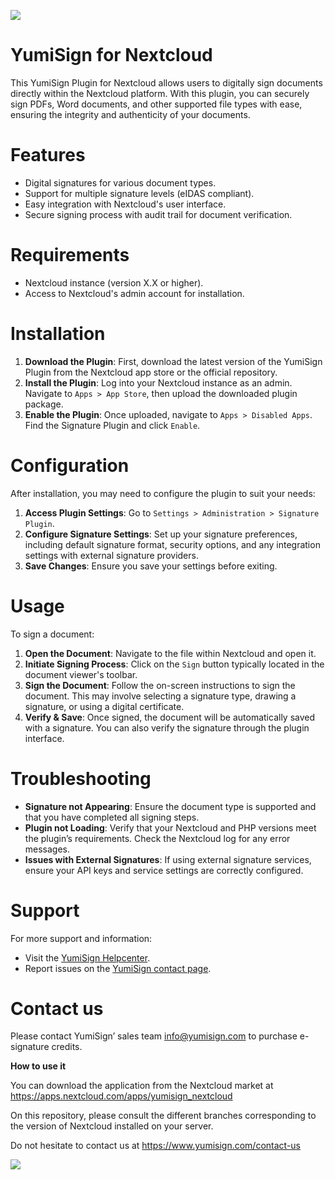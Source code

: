 ![](https://docs.rcdevs.com/pictures/logo/yumisign/nextcloud/yumisign_169x169.png)

# YumiSign for Nextcloud

This YumiSign Plugin for Nextcloud allows users to digitally sign documents directly within the Nextcloud platform. With this plugin, you can securely sign PDFs, Word documents, and other supported file types with ease, ensuring the integrity and authenticity of your documents.

# Features

* Digital signatures for various document types.
* Support for multiple signature levels (eIDAS compliant).
* Easy integration with Nextcloud's user interface.
* Secure signing process with audit trail for document verification.

# Requirements
* Nextcloud instance (version X.X or higher).
* Access to Nextcloud's admin account for installation.

# Installation

1. **Download the Plugin**: First, download the latest version of the YumiSign Plugin from the Nextcloud app store or the official repository.
1. **Install the Plugin**: Log into your Nextcloud instance as an admin. Navigate to `Apps > App Store`, then upload the downloaded plugin package.
1. **Enable the Plugin**: Once uploaded, navigate to `Apps > Disabled Apps`. Find the Signature Plugin and click `Enable`.

# Configuration

After installation, you may need to configure the plugin to suit your needs:

1. **Access Plugin Settings**: Go to `Settings > Administration > Signature Plugin`.
1. **Configure Signature Settings**: Set up your signature preferences, including default signature format, security options, and any integration settings with external signature providers.
1. **Save Changes**: Ensure you save your settings before exiting.

# Usage
To sign a document:
1. **Open the Document**: Navigate to the file within Nextcloud and open it.
1. **Initiate Signing Process**: Click on the `Sign` button typically located in the document viewer's toolbar.
1. **Sign the Document**: Follow the on-screen instructions to sign the document. This may involve selecting a signature type, drawing a signature, or using a digital certificate.
1. **Verify & Save**: Once signed, the document will be automatically saved with a signature. You can also verify the signature through the plugin interface.

# Troubleshooting
* **Signature not Appearing**: Ensure the document type is supported and that you have completed all signing steps.
* **Plugin not Loading**: Verify that your Nextcloud and PHP versions meet the plugin’s requirements. Check the Nextcloud log for any error messages.
* **Issues with External Signatures**: If using external signature services, ensure your API keys and service settings are correctly configured.

# Support
For more support and information:
* Visit the [YumiSign Helpcenter](https://app.yumisign.com/help/).
* Report issues on the [YumiSign contact page](https://www.yumisign.com/contact-us/).

# Contact us
Please contact YumiSign’ sales team [info@yumisign.com](mailto:info@yumisign.com) to purchase e-signature credits.

**How to use it**

You can download the application from the Nextcloud market at https://apps.nextcloud.com/apps/yumisign_nextcloud

On this repository, please consult the different branches corresponding to the version of Nextcloud installed on your server.

Do not hesitate to contact us at https://www.yumisign.com/contact-us

![](https://docs.rcdevs.com/pictures/logo/rcdevs/nextcloud/rcdevs_115x54.png)
